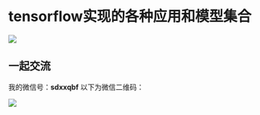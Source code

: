 # tensorflow实现的各种应用和模型集合

![](https://raw.githubusercontent.com/Qinbf/tf-model-zoo/master/im2txt-xlab/README_IMG/01.jpg)


## 一起交流
我的微信号：**sdxxqbf**
以下为微信二维码：

![](https://raw.githubusercontent.com/Qinbf/tf-model-zoo/master/im2txt-xlab/README_IMG/%E5%9B%BE%E7%89%8713.png)
